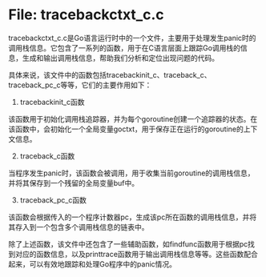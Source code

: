 # File: tracebackctxt_c.c

tracebackctxt_c.c是Go语言运行时中的一个文件，主要用于处理发生panic时的调用栈信息。它包含了一系列的函数，用于在C语言层面上跟踪Go调用栈的信息，生成和输出调用栈信息，帮助我们分析和定位出现问题的代码。

具体来说，该文件中的函数包括tracebackinit_c、traceback_c、traceback_pc_c等等，它们的主要作用如下：

1. tracebackinit_c函数

该函数用于初始化调用栈追踪器，并为每个goroutine创建一个追踪器的状态。在该函数中，会初始化一个全局变量goctxt，用于保存正在运行的goroutine的上下文信息。

2. traceback_c函数

当程序发生panic时，该函数会被调用，用于收集当前goroutine的调用栈信息，并将其保存到一个残留的全局变量buf中。

3. traceback_pc_c函数

该函数会根据传入的一个程序计数器pc，生成该pc所在函数的调用栈信息，并将其存入到一个包含多个调用栈信息的链表中。

除了上述函数，该文件中还包含了一些辅助函数，如findfunc函数用于根据pc找到对应的函数信息，以及printtrace函数用于输出调用栈信息等等。这些函数配合起来，可以有效地跟踪和处理Go程序中的panic情况。

